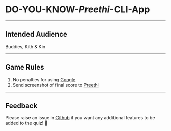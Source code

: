 # DO-YOU-KNOW-*Preethi*-CLI-App

---
## Intended Audience
Buddies, Kith & Kin

---
## Game Rules
1. No penalties for using [Google](www.google.com)
2. Send screenshot of final score to [Preethi][email]

---
## Feedback
Please raise an issue in [Github][url] if you want any additional features to be added to the quiz! :slightly_smiling_face:

[email]: preethi.ganeshan@hey.com
[url]: https://github.com/preethiganeshan-dev/Do-you-Know-Preethi-CLI-App/issues
